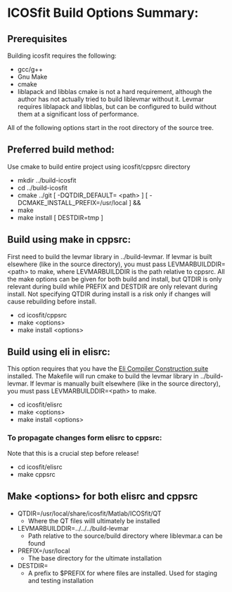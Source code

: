 # ICOSfit Build Options Summary:

## Prerequisites
Building icosfit requires the following:
  * gcc/g++
  * Gnu Make
  * cmake
  * liblapack and libblas
cmake is not a hard requirement, although the author has not actually tried
to build liblevmar without it. Levmar requires liblapack and libblas, but
can be configured to build without them at a significant loss of performance.

All of the following options start in the root directory of the source tree.

## Preferred build method:
Use cmake to build entire project using icosfit/cppsrc directory
  * mkdir ../build-icosfit
  * cd ../build-icosfit
  * cmake ../git  [ -DQTDIR_DEFAULT= \<path\> ] [ -DCMAKE_INSTALL_PREFIX=/usr/local ] &&
  * make
  * make install [ DESTDIR=tmp ]

## Build using make in cppsrc:
First need to build the levmar library in ../build-levmar. If levmar is built elsewhere
(like in the source directory), you must pass LEVMARBUILDDIR=\<path\> to make, where
LEVMARBUILDDIR is the path relative to cppsrc. All the make options can be given for
both build and install, but QTDIR is only relevant during build while PREFIX and DESTDIR
are only relevant during install. Not specifying QTDIR during install is a risk only if
changes will cause rebuilding before install.
  * cd icosfit/cppsrc
  * make \<options\>
  * make install \<options\>

## Build using eli in elisrc:
This option requires that you have the [Eli Compiler Construction suite](http://eli-project.sourceforge.net/)
installed. The Makefile will run cmake to build the levmar library in ../build-levmar.
If levmar is manually built elsewhere (like in the source directory), you must
pass LEVMARBUILDDIR=\<path\> to make.
  * cd icosfit/elisrc
  * make \<options\>
  * make install \<options\>

### To propagate changes form elisrc to cppsrc:
Note that this is a crucial step before release!
  * cd icosfit/elisrc
  * make cppsrc

## Make \<options\> for both elisrc and cppsrc
  * QTDIR=/usr/local/share/icosfit/Matlab/ICOSfit/QT
    * Where the QT files willl ultimately be installed
  * LEVMARBUILDDIR=../../../build-levmar
    * Path relative to the source/build directory where liblevmar.a can be found
  * PREFIX=/usr/local
    * The base directory for the ultimate installation
  * DESTDIR=
    * A prefix to $PREFIX for where files are installed. Used for staging and testing installation
